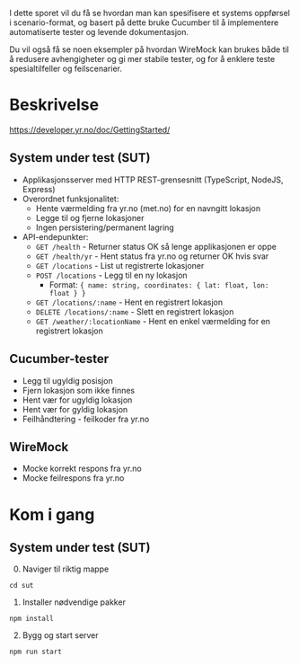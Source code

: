 I dette sporet vil du få se hvordan man kan spesifisere et systems oppførsel i scenario-format, og basert på dette bruke Cucumber til å implementere automatiserte tester og levende dokumentasjon.

Du vil også få se noen eksempler på hvordan WireMock kan brukes både til å redusere avhengigheter og gi mer stabile tester, og for å enklere teste spesialtilfeller og feilscenarier.

# Beskrivelse

https://developer.yr.no/doc/GettingStarted/

## System under test (SUT)

* Applikasjonsserver med HTTP REST-grensesnitt (TypeScript, NodeJS, Express)
* Overordnet funksjonalitet:
    * Hente værmelding fra yr.no (met.no) for en navngitt lokasjon
    * Legge til og fjerne lokasjoner
    * Ingen persistering/permanent lagring
* API-endepunkter:
    * `GET /health` - Returner status OK så lenge applikasjonen er oppe
    * `GET /health/yr` - Hent status fra yr.no og returner OK hvis svar
    * `GET /locations` - List ut registrerte lokasjoner
    * `POST /locations` - Legg til en ny lokasjon
        * Format: `{ name: string, coordinates: { lat: float, lon: float } }`
    * `GET /locations/:name` - Hent en registrert lokasjon
    * `DELETE /locations/:name` - Slett en registrert lokasjon
    * `GET /weather/:locationName` - Hent en enkel værmelding for en registrert lokasjon

## Cucumber-tester
* Legg til ugyldig posisjon
* Fjern lokasjon som ikke finnes
* Hent vær for ugyldig lokasjon
* Hent vær for gyldig lokasjon
* Feilhåndtering - feilkoder fra yr.no

## WireMock
* Mocke korrekt respons fra yr.no
* Mocke feilrespons fra yr.no


# Kom i gang

## System under test (SUT)
0. Naviger til riktig mappe
```
cd sut
```
1. Installer nødvendige pakker
```
npm install
```
2. Bygg og start server
```
npm run start
```

